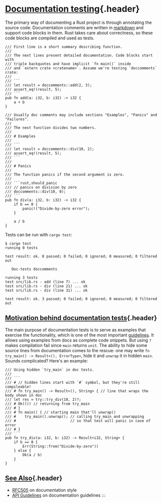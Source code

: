 # [Documentation testing](#documentation-testing){.header}

The primary way of documenting a Rust project is through annotating the
source code. Documentation comments are written in
[markdown](https://daringfireball.net/projects/markdown/) and support
code blocks in them. Rust takes care about correctness, so these code
blocks are compiled and used as tests.

``` {.rust .ignore}
/// First line is a short summary describing function.
///
/// The next lines present detailed documentation. Code blocks start with
/// triple backquotes and have implicit `fn main()` inside
/// and `extern crate <cratename>`. Assume we're testing `doccomments` crate:
///
/// ```
/// let result = doccomments::add(2, 3);
/// assert_eq!(result, 5);
/// ```
pub fn add(a: i32, b: i32) -> i32 {
    a + b
}

/// Usually doc comments may include sections "Examples", "Panics" and "Failures".
///
/// The next function divides two numbers.
///
/// # Examples
///
/// ```
/// let result = doccomments::div(10, 2);
/// assert_eq!(result, 5);
/// ```
///
/// # Panics
///
/// The function panics if the second argument is zero.
///
/// ```rust,should_panic
/// // panics on division by zero
/// doccomments::div(10, 0);
/// ```
pub fn div(a: i32, b: i32) -> i32 {
    if b == 0 {
        panic!("Divide-by-zero error");
    }

    a / b
}
```

Tests can be run with `cargo test`:

``` shell
$ cargo test
running 0 tests

test result: ok. 0 passed; 0 failed; 0 ignored; 0 measured; 0 filtered out

   Doc-tests doccomments

running 3 tests
test src/lib.rs - add (line 7) ... ok
test src/lib.rs - div (line 21) ... ok
test src/lib.rs - div (line 31) ... ok

test result: ok. 3 passed; 0 failed; 0 ignored; 0 measured; 0 filtered out
```

## [Motivation behind documentation tests](#motivation-behind-documentation-tests){.header}

The main purpose of documentation tests is to serve as examples that
exercise the functionality, which is one of the most important
[guidelines](https://rust-lang-nursery.github.io/api-guidelines/documentation.html#examples-use--not-try-not-unwrap-c-question-mark).
It allows using examples from docs as complete code snippets. But using
`?` makes compilation fail since `main` returns `unit`. The ability to
hide some source lines from documentation comes to the rescue: one may
write `fn try_main() -> Result<(), ErrorType>`, hide it and `unwrap` it
in hidden `main`. Sounds complicated? Here\'s an example:

``` {.rust .ignore}
/// Using hidden `try_main` in doc tests.
///
/// ```
/// # // hidden lines start with `#` symbol, but they're still compileable!
/// # fn try_main() -> Result<(), String> { // line that wraps the body shown in doc
/// let res = try::try_div(10, 2)?;
/// # Ok(()) // returning from try_main
/// # }
/// # fn main() { // starting main that'll unwrap()
/// #    try_main().unwrap(); // calling try_main and unwrapping
/// #                         // so that test will panic in case of error
/// # }
/// ```
pub fn try_div(a: i32, b: i32) -> Result<i32, String> {
    if b == 0 {
        Err(String::from("Divide-by-zero"))
    } else {
        Ok(a / b)
    }
}
```

## [See Also](#see-also){.header}

-   [RFC505](https://github.com/rust-lang/rfcs/blob/master/text/0505-api-comment-conventions.md)
    on documentation style
-   [API
    Guidelines](https://rust-lang-nursery.github.io/api-guidelines/documentation.html)
    on documentation guidelines
:::

